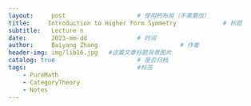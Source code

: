 ```yaml
---
layout:     post   				    # 使用的布局（不需要改）
title:     Introduction to Higher Form Symmetry 			# 标题 
subtitle:   Lecture n
date:       2023-mm-dd 				# 时间
author:     Baiyang Zhang 						# 作者
header-img: img/lib16.jpg 	#这篇文章标题背景图片
catalog: true 						# 是否归档
tags:								#标签
    - PureMath
    - CategoryTheory
    - Notes
---
```


